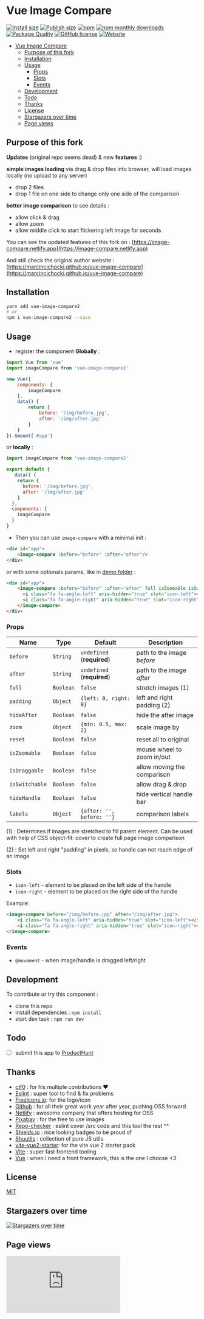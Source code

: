 # Vue Image Compare

[![Install size](https://badgen.net/packagephobia/install/vue-image-compare2)](https://packagephobia.com/result?p=vue-image-compare2)
[![Publish size](https://img.shields.io/bundlephobia/min/vue-image-compare2?label=publish%20size)](https://bundlephobia.com/package/vue-image-compare2)
[![npm](https://img.shields.io/npm/v/vue-image-compare2.svg?color=informational)](https://www.npmjs.com/package/vue-image-compare2)
[![npm monthly downloads](https://img.shields.io/npm/dm/vue-image-compare2.svg?color=informational)](https://www.npmjs.com/package/vue-image-compare2)
[![Package Quality](https://npm.packagequality.com/shield/vue-image-compare2.svg)](https://packagequality.com/#?package=vue-image-compare2)
[![GitHub license](https://img.shields.io/github/license/shuunen/vue-image-compare.svg?color=informational)](https://github.com/Shuunen/vue-image-compare/blob/master/LICENSE)
[![Website](https://img.shields.io/website/https/image-compare.netlify.app.svg)](https://image-compare.netlify.app)

- [Vue Image Compare](#vue-image-compare)
  - [Purpose of this fork](#purpose-of-this-fork)
  - [Installation](#installation)
  - [Usage](#usage)
    - [Props](#props)
    - [Slots](#slots)
    - [Events](#events)
  - [Development](#development)
  - [Todo](#todo)
  - [Thanks](#thanks)
  - [License](#license)
  - [Stargazers over time](#stargazers-over-time)
  - [Page views](#page-views)

## Purpose of this fork

**Updates** (original repo seems dead) & new **features** :)

**simple images loading** via drag & drop files into browser, will load images locally (no upload to any server)

- drop 2 files
- drop 1 file on one side to change only one side of the comparison

**better image comparison**  to see details :

- allow click & drag
- allow zoom
- allow middle click to start flickering left image for seconds

You can see the updated features of this fork on : [https://image-compare.netlify.app](https://image-compare.netlify.app)

And still check the original author website : [https://marcincichocki.github.io/vue-image-compare](https://marcincichocki.github.io/vue-image-compare)

## Installation

```bash
yarn add vue-image-compare2
# or
npm i vue-image-compare2 --save
```

## Usage

- register the component **Globally** :

```javascript
import Vue from 'vue'
import imageCompare from 'vue-image-compare2'

new Vue({
    components: {
        imageCompare
    },
    data() {
        return {
            before: '/img/before.jpg',
            after: '/img/after.jpg'
        }
    }
}).$mount('#app')
```

or **locally** :

```javascript
import imageCompare from 'vue-image-compare2'

export default {
   data() {
    return {
      before: '/img/before.jpg',
      after: '/img/after.jpg'
    }
  },
  components: {
    imageCompare
  }
}
```

- Then you can use `image-compare` with a minimal init :

```html
<div id="app">
    <image-compare :before="before" :after="after"/>
</div>
```

or with some optionals params, like in [demo folder](https://github.com/Shuunen/vue-image-compare/tree/master/demo) :

```html
<div id="app">
    <image-compare :before="before" :after="after" full isZoomable isSwitchable isDraggable>
      <i class="fa fa-angle-left" aria-hidden="true" slot="icon-left"></i>
      <i class="fa fa-angle-right" aria-hidden="true" slot="icon-right"></i>
    </image-compare>
</div>
```

### Props

| Name           | Type      | Default                    | Description                 |
| -------------- | --------- | -------------------------- | --------------------------- |
| `before`       | `String`  | `undefined` (**required**) | path to the image *before*  |
| `after`        | `String`  | `undefined` (**required**) | path to the image *after*   |
| `full`         | `Boolean` | `false`                    | stretch images (1)          |
| `padding`      | `Object`  | `{left: 0, right: 0}`      | left and right padding (2)  |
| `hideAfter`    | `Boolean` | `false`                    | hide the after image        |
| `zoom`         | `Object`  | `{min: 0.5, max: 2}`       | scale image by              |
| `reset`        | `Boolean` | `false`                    | reset all to original       |
| `isZoomable`   | `Boolean` | `false`                    | mouse wheel to zoom in/out  |
| `isDraggable`  | `Boolean` | `false`                    | allow moving the comparison |
| `isSwitchable` | `Boolean` | `false`                    | allow drag & drop           |
| `hideHandle`   | `Boolean` | `false`                    | hide vertical handle bar    |
| `labels`       | `Object`  | `{after: '', before: ''}`  | comparison labels           |

(1) : Determines if images are stretched to fill parent element. Can be used with help of CSS object-fit: cover to create full page image comparison

(2) : Set left and right "padding" in pixels, so handle can not reach edge of an image

### Slots

- `icon-left` - element to be placed on the left side of the handle
- `icon-right` - element to be placed on the right side of the handle

Example:

```html
<image-compare before="/img/before.jpg" after="/img/after.jpg">
    <i class="fa fa-angle-left" aria-hidden="true" slot="icon-left"></i>
    <i class="fa fa-angle-right" aria-hidden="true" slot="icon-right"></i>
</image-compare>
```

### Events

- `@movement` - when image/handle is dragged left/right

## Development

To contribute or try this component :

- clone this repo
- install dependencies : `npm install`
- start dev task : `npm run dev`

## Todo

- [ ] submit this app to [ProductHunt](https://www.producthunt.com/)

## Thanks

- [ctf0](https://github.com/ctf0) : for his multiple contributions :heart:
- [Eslint](https://eslint.org) : super tool to find & fix problems
- [FreeIcons.io](https://freeicons.io/material-icons-images/compare-icon-15244): for the logo/icon
- [Github](https://github.com) : for all their great work year after year, pushing OSS forward
- [Netlify](https://netlify.com) : awesome company that offers hosting for OSS
- [Pixabay](https://pixabay.com) : for the free to use images
- [Repo-checker](https://github.com/Shuunen/repo-checker) : eslint cover /src code and this tool the rest ^^
- [Shields.io](https://shields.io) : nice looking badges to be proud of
- [Shuutils](https://github.com/Shuunen/shuutils) : collection of pure JS utils
- [vite-vue2-starter](https://github.com/matt-auckland/vite-vue2-starter): for the vite vue 2 starter pack
- [Vite](https://github.com/vitejs/vite) : super fast frontend tooling
- [Vue](https://vuejs.org) : when I need a front framework, this is the one I choose <3

## License

[MIT](/LICENSE)

## Stargazers over time

[![Stargazers over time](https://starchart.cc/Shuunen/vue-image-compare.svg?variant=adaptive)](https://starchart.cc/Shuunen/vue-image-compare)

## Page views

[![Free Website Counter](https://www.websitecounterfree.com/c.php?d=9&id=64399&s=12)](https://www.websitecounterfree.com)
